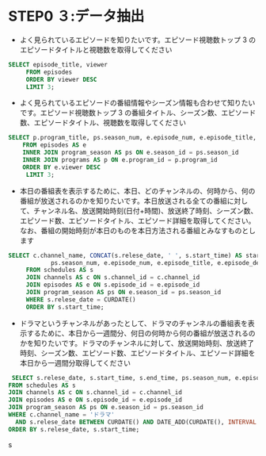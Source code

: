 # STEP0 ３:データ抽出

- よく見られているエピソードを知りたいです。エピソード視聴数トップ 3 のエピソードタイトルと視聴数を取得してください

```sql
SELECT episode_title, viewer
     FROM episodes
     ORDER BY viewer DESC
     LIMIT 3;
```

- よく見られているエピソードの番組情報やシーズン情報も合わせて知りたいです。エピソード視聴数トップ 3 の番組タイトル、シーズン数、エピソード数、エピソードタイトル、視聴数を取得してください

```sql
SELECT p.program_title, ps.season_num, e.episode_num, e.episode_title, e.viewer
    FROM episodes AS e
    INNER JOIN program_season AS ps ON e.season_id = ps.season_id
    INNER JOIN programs AS p ON e.program_id = p.program_id
    ORDER BY e.viewer DESC
     LIMIT 3;
```

- 本日の番組表を表示するために、本日、どのチャンネルの、何時から、何の番組が放送されるのかを知りたいです。本日放送される全ての番組に対して、チャンネル名、放送開始時刻(日付+時間)、放送終了時刻、シーズン数、エピソード数、エピソードタイトル、エピソード詳細を取得してください。なお、番組の開始時刻が本日のものを本日方法される番組とみなすものとします

```sql
SELECT c.channel_name, CONCAT(s.relese_date, ' ', s.start_time) AS start_datetime, CONCAT(s.relese_date, ' ', s.end_time) AS end_datetime,
            ps.season_num, e.episode_num, e.episode_title, e.episode_detail
     FROM schedules AS s
     JOIN channels AS c ON s.channel_id = c.channel_id
     JOIN episodes AS e ON s.episode_id = e.episode_id
     JOIN program_season AS ps ON e.season_id = ps.season_id
     WHERE s.relese_date = CURDATE()
     ORDER BY s.start_time;
```

- ドラマというチャンネルがあったとして、ドラマのチャンネルの番組表を表示するために、本日から一週間分、何日の何時から何の番組が放送されるのかを知りたいです。ドラマのチャンネルに対して、放送開始時刻、放送終了時刻、シーズン数、エピソード数、エピソードタイトル、エピソード詳細を本日から一週間分取得してください

```sql
 SELECT s.relese_date, s.start_time, s.end_time, ps.season_num, e.episode_num, e.episode_title, e.episode_detail
FROM schedules AS s
JOIN channels AS c ON s.channel_id = c.channel_id
JOIN episodes AS e ON s.episode_id = e.episode_id
JOIN program_season AS ps ON e.season_id = ps.season_id
WHERE c.channel_name = 'ドラマ'
  AND s.relese_date BETWEEN CURDATE() AND DATE_ADD(CURDATE(), INTERVAL 6 DAY)
ORDER BY s.relese_date, s.start_time;
```

s
